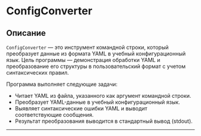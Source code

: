 # ConfigConverter

## Описание

`ConfigConverter` — это инструмент командной строки, который преобразует данные из формата YAML в учебный конфигурационный язык. Цель программы — демонстрация обработки YAML и преобразование его структуры в пользовательский формат с учетом синтаксических правил.

Программа выполняет следующие задачи:
- Читает YAML из файла, указанного как аргумент командной строки.
- Преобразует YAML-данные в учебный конфигурационный язык.
- Выявляет синтаксические ошибки YAML и выводит соответствующие сообщения.
- Результат преобразования выводится в стандартный вывод (stdout).

---
